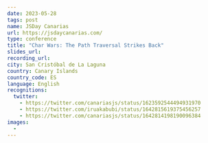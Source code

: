 ```yaml
---
date: 2023-05-28
tags: post
name: JSDay Canarias	
url: https://jsdaycanarias.com/
type: conference
title: "Char Wars: The Path Traversal Strikes Back"
slides_url:
recording_url: 
city: San Cristóbal de La Laguna
country: Canary Islands
country_code: ES
language: English
recognitions:
  twitter:
    - https://twitter.com/canariasjs/status/1623592544494931970
    - https://twitter.com/iruakabubi/status/1642815619375456257
    - https://twitter.com/canariasjs/status/1642814198190096384
images:
  - 
---
```

